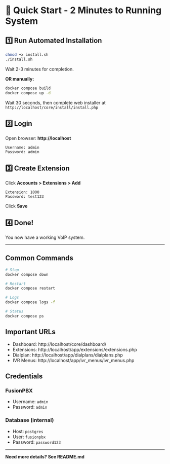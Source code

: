 # 🚀 Quick Start - 2 Minutes to Running System

## 1️⃣ Run Automated Installation

```bash
chmod +x install.sh
./install.sh
```

Wait 2-3 minutes for completion.

**OR manually:**

```bash
docker compose build
docker compose up -d
```

Wait 30 seconds, then complete web installer at `http://localhost/core/install/install.php`

## 2️⃣ Login

Open browser: **http://localhost**

```
Username: admin
Password: admin
```

## 3️⃣ Create Extension

Click **Accounts > Extensions > Add**

```
Extension: 1000
Password: test123
```

Click **Save**

## 4️⃣ Done! 

You now have a working VoIP system.

---

## Common Commands

```bash
# Stop
docker compose down

# Restart
docker compose restart

# Logs
docker compose logs -f

# Status
docker compose ps
```

## Important URLs

- Dashboard: http://localhost/core/dashboard/
- Extensions: http://localhost/app/extensions/extensions.php
- Dialplan: http://localhost/app/dialplans/dialplans.php
- IVR Menus: http://localhost/app/ivr_menus/ivr_menus.php

## Credentials

### FusionPBX
- Username: `admin`
- Password: `admin`

### Database (internal)
- Host: `postgres`
- User: `fusionpbx`
- Password: `password123`

---

**Need more details? See README.md**

